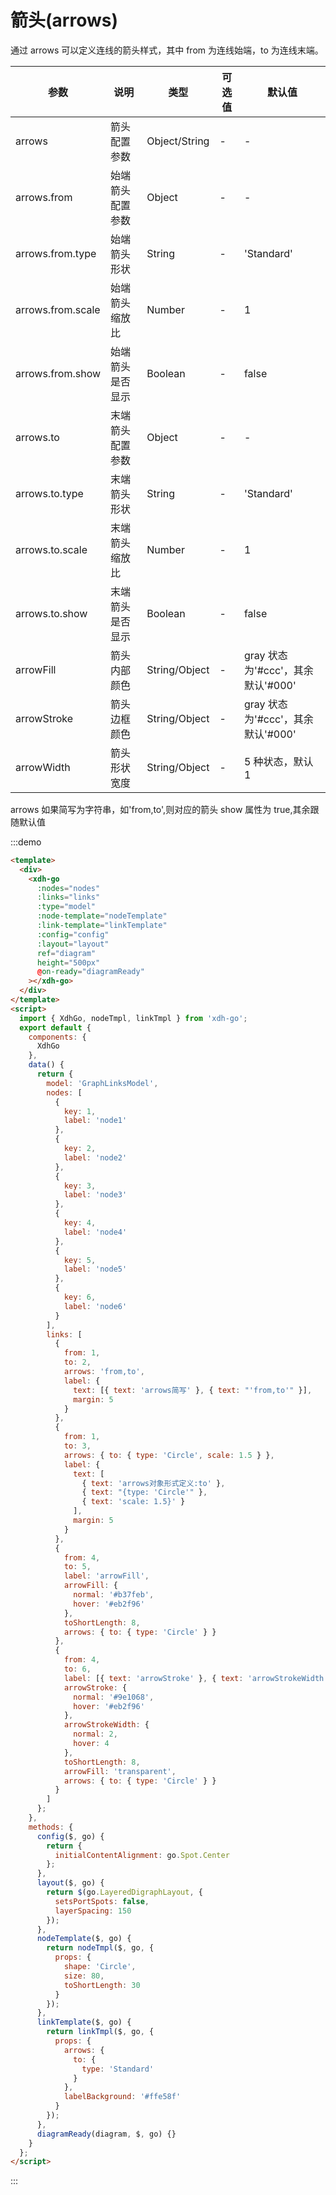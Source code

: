 # 箭头(arrows)

通过 arrows 可以定义连线的箭头样式，其中 from 为连线始端，to 为连线末端。

| 参数              | 说明             | 类型          | 可选值 | 默认值                            |
| ----------------- | ---------------- | ------------- | ------ | --------------------------------- |
| arrows            | 箭头配置参数     | Object/String | -      | -                                 |
| arrows.from       | 始端箭头配置参数 | Object        | -      | -                                 |
| arrows.from.type  | 始端箭头形状     | String        | -      | 'Standard'                        |
| arrows.from.scale | 始端箭头缩放比   | Number        | -      | 1                                 |
| arrows.from.show  | 始端箭头是否显示 | Boolean       | -      | false                             |
| arrows.to         | 末端箭头配置参数 | Object        | -      | -                                 |
| arrows.to.type    | 末端箭头形状     | String        | -      | 'Standard'                        |
| arrows.to.scale   | 末端箭头缩放比   | Number        | -      | 1                                 |
| arrows.to.show    | 末端箭头是否显示 | Boolean       | -      | false                             |
| arrowFill         | 箭头内部颜色     | String/Object | -      | gray 状态为'#ccc'，其余默认'#000' |
| arrowStroke       | 箭头边框颜色     | String/Object | -      | gray 状态为'#ccc'，其余默认'#000' |
| arrowWidth        | 箭头形状宽度     | String/Object | -      | 5 种状态，默认 1                  |

arrows 如果简写为字符串，如'from,to',则对应的箭头 show 属性为 true,其余跟随默认值

:::demo

```html
<template>
  <div>
    <xdh-go
      :nodes="nodes"
      :links="links"
      :type="model"
      :node-template="nodeTemplate"
      :link-template="linkTemplate"
      :config="config"
      :layout="layout"
      ref="diagram"
      height="500px"
      @on-ready="diagramReady"
    ></xdh-go>
  </div>
</template>
<script>
  import { XdhGo, nodeTmpl, linkTmpl } from 'xdh-go';
  export default {
    components: {
      XdhGo
    },
    data() {
      return {
        model: 'GraphLinksModel',
        nodes: [
          {
            key: 1,
            label: 'node1'
          },
          {
            key: 2,
            label: 'node2'
          },
          {
            key: 3,
            label: 'node3'
          },
          {
            key: 4,
            label: 'node4'
          },
          {
            key: 5,
            label: 'node5'
          },
          {
            key: 6,
            label: 'node6'
          }
        ],
        links: [
          {
            from: 1,
            to: 2,
            arrows: 'from,to',
            label: {
              text: [{ text: 'arrows简写' }, { text: "'from,to'" }],
              margin: 5
            }
          },
          {
            from: 1,
            to: 3,
            arrows: { to: { type: 'Circle', scale: 1.5 } },
            label: {
              text: [
                { text: 'arrows对象形式定义:to' },
                { text: "{type: 'Circle'" },
                { text: 'scale: 1.5}' }
              ],
              margin: 5
            }
          },
          {
            from: 4,
            to: 5,
            label: 'arrowFill',
            arrowFill: {
              normal: '#b37feb',
              hover: '#eb2f96'
            },
            toShortLength: 8,
            arrows: { to: { type: 'Circle' } }
          },
          {
            from: 4,
            to: 6,
            label: [{ text: 'arrowStroke' }, { text: 'arrowStrokeWidth' }],
            arrowStroke: {
              normal: '#9e1068',
              hover: '#eb2f96'
            },
            arrowStrokeWidth: {
              normal: 2,
              hover: 4
            },
            toShortLength: 8,
            arrowFill: 'transparent',
            arrows: { to: { type: 'Circle' } }
          }
        ]
      };
    },
    methods: {
      config($, go) {
        return {
          initialContentAlignment: go.Spot.Center
        };
      },
      layout($, go) {
        return $(go.LayeredDigraphLayout, {
          setsPortSpots: false,
          layerSpacing: 150
        });
      },
      nodeTemplate($, go) {
        return nodeTmpl($, go, {
          props: {
            shape: 'Circle',
            size: 80,
            toShortLength: 30
          }
        });
      },
      linkTemplate($, go) {
        return linkTmpl($, go, {
          props: {
            arrows: {
              to: {
                type: 'Standard'
              }
            },
            labelBackground: '#ffe58f'
          }
        });
      },
      diagramReady(diagram, $, go) {}
    }
  };
</script>
```

:::
